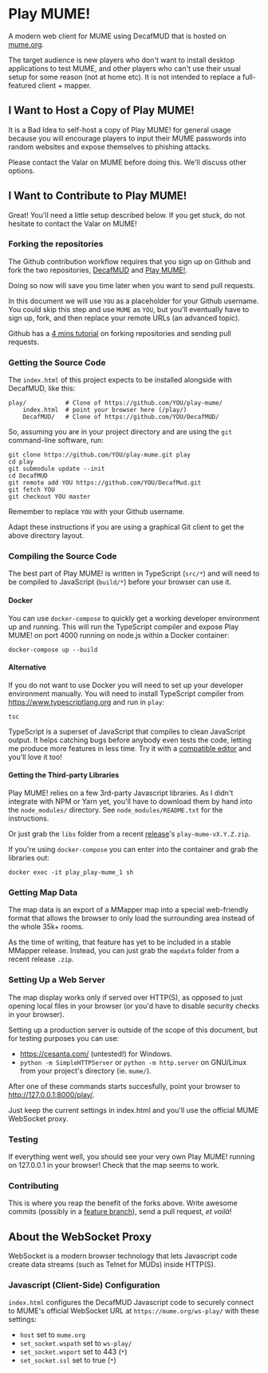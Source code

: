 # Play MUME!

A modern web client for MUME using DecafMUD that is hosted on
[mume.org](https://mume.org/play/browser).

The target audience is new players who don't want to install desktop
applications to test MUME, and other players who can't use their usual setup
for some reason (not at home etc). It is not intended to replace a
full-featured client + mapper.

## I Want to Host a Copy of Play MUME!

It is a Bad Idea to self-host a copy of Play MUME! for general usage because
you will encourage players to input their MUME passwords into random websites
and expose themselves to phishing attacks.

Please contact the Valar on MUME before doing this. We'll discuss other options.

## I Want to Contribute to Play MUME!

Great! You'll need a little setup described below. If you get stuck, do not
hesitate to contact the Valar on MUME!

### Forking the repositories

The Github contribution workflow requires that you sign up on Github and fork
the two repositories, [DecafMUD](https://github.com/MUME/DecafMUD/) and
[Play MUME!](https://github.com/MUME/play-mume/).

Doing so now will save you time later when you want to send pull requests.

In this document we will use `YOU` as a placeholder for your Github username.
You could skip this step and use `MUME` as `YOU`, but you'll eventually have
to sign up, fork, and then replace your remote URLs (an advanced topic).

Github has a [4 mins
tutorial](https://guides.github.com/activities/hello-world/) on forking
repositories and sending pull requests.

### Getting the Source Code

The `index.html` of this project expects to be installed alongside with
DecafMUD, like this:

    play/           # Clone of https://github.com/YOU/play-mume/
        index.html  # point your browser here (/play/)
        DecafMUD/   # Clone of https://github.com/YOU/DecafMUD/

So, assuming you are in your project directory and are using the `git`
command-line software, run:

    git clone https://github.com/YOU/play-mume.git play
    cd play
    git submodule update --init
    cd DecafMUD
    git remote add YOU https://github.com/YOU/DecafMud.git
    git fetch YOU
    git checkout YOU master

Remember to replace `YOU` with your Github username.

Adapt these instructions if you are using a graphical Git client to get the
above directory layout.

### Compiling the Source Code

The best part of Play MUME! is written in TypeScript (`src/*`) and will need to
be compiled to JavaScript (`build/*`) before your browser can use it.

#### Docker

You can use `docker-compose` to quickly get a working developer environment up
and running. This will run the TypeScript compiler and expose Play MUME! on
port 4000 running on node.js within a Docker container:

    docker-compose up --build

#### Alternative

If you do not want to use Docker you will need to set up your developer
environment manually. You will need to install TypeScript compiler from
https://www.typescriptlang.org and run in `play`:

    tsc

TypeScript is a superset of JavaScript that compiles to clean JavaScript
output. It helps catching bugs before anybody even tests the code, letting me
produce more features in less time. Try it with a [compatible
editor](https://github.com/Microsoft/TypeScript/wiki/TypeScript-Editor-Support)
and you'll love it too!

#### Getting the Third-party Libraries

Play MUME! relies on a few 3rd-party Javascript libraries. As I didn't
integrate with NPM or Yarn yet, you'll have to download them by hand into the
`node_modules/` directory. See `node_modules/README.txt` for the instructions.

Or just grab the `libs` folder from a recent
[release](https://github.com/MUME/play-mume/releases)'s
`play-mume-vX.Y.Z.zip`.

If you're using `docker-compose` you can enter into the container and grab the
libraries out:

    docker exec -it play_play-mume_1 sh

### Getting Map Data

The map data is an export of a MMapper map into a special web-friendly format
that allows the browser to only load the surrounding area instead of the whole
35k+ rooms.

As the time of writing, that feature has yet to be included in a stable MMapper
release. Instead, you can just grab the `mapdata` folder from a recent release
`.zip`.

### Setting Up a Web Server

The map display works only if served over HTTP(S), as opposed to just opening
local files in your browser (or you'd have to disable security checks in your
browser).

Setting up a production server is outside of the scope of this document, but
for testing purposes you can use:
- https://cesanta.com/ (untested!) for Windows.
- `python -m SimpleHTTPServer` or `python -m http.server` on GNU/Linux from
  your project's directory (ie. `mume/`).

After one of these commands starts succesfully, point your browser to
http://127.0.0.1:8000/play/.

Just keep the current settings in index.html and you'll use the official MUME
WebSocket proxy.

### Testing

If everything went well, you should see your very own Play MUME! running on
127.0.0.1 in your browser! Check that the map seems to work.

### Contributing

This is where you reap the benefit of the forks above. Write awesome commits
(possibly in a [feature branch](https://guides.github.com/introduction/flow/)),
send a pull request, *et voilà*!

## About the WebSocket Proxy

WebSocket is a modern browser technology that lets Javascript code create data
streams (such as Telnet for MUDs) inside HTTP(S).

### Javascript (Client-Side) Configuration

`index.html` configures the DecafMUD Javascript code to securely connect to
MUME's official WebSocket URL at `https://mume.org/ws-play/` with these
settings:
- `host` set to `mume.org`
- `set_socket.wspath` set to `ws-play/`
- `set_socket.wsport` set to 443 (`*`)
- `set_socket.ssl` set to true (`*`)
